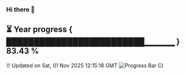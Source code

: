 ### Hi there 👋
⏳ Year progress { █████████████████████████▁▁▁▁▁ } 83.43 %
---
⏰ Updated on Sat, 01 Nov 2025 12:15:18 GMT
![Progress Bar CI](https://github.com/Moyi321/Moyi321/workflows/Progress%20Bar%20CI/badge.svg)
